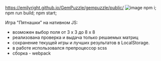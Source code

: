 https://emilyright.github.io/GemPuzzle/gempuzzle/public/
![image](https://user-images.githubusercontent.com/76948537/198102820-2820201f-1e46-4f18-b3a6-423f07a1540b.png)
npm i;
npm run build;
npm start;

Игра "Пятнашки" на нативном JS:
- возможен выбор поля от 3 х 3 до 8 х 8
- реализована проверка и выдача только решаемых матриц
- сохранение текущей игры и лучших результатов в LocalStorage.
- в работе использовался препроцессор scss
- сборка - webpack
